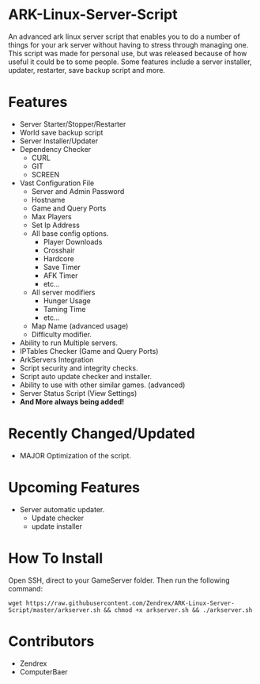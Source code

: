# ARK-Linux-Server-Script
An advanced ark linux server script that enables you to do a number of things for your ark server without having to stress through managing one. This script was made for personal use, but was released because of how useful it could be to some people. Some features include a server installer, updater, restarter, save backup script and more.

# Features
- Server Starter/Stopper/Restarter
- World save backup script
- Server Installer/Updater
- Dependency Checker
  - CURL
  - GIT
  - SCREEN
- Vast Configuration File
  - Server and Admin Password
  - Hostname
  - Game and Query Ports
  - Max Players
  - Set Ip Address
  - All base config options.
    - Player Downloads
    - Crosshair
    - Hardcore
    - Save Timer
    - AFK Timer
    - etc...
  - All server modifiers
    - Hunger Usage
    - Taming Time
    - etc...
  - Map Name (advanced usage)
  - Difficulty modifier.
- Ability to run Multiple servers.
- IPTables Checker (Game and Query Ports)
- ArkServers Integration
- Script security and integrity checks.
- Script auto update checker and installer.
- Ability to use with other similar games. (advanced)
- Server Status Script (View Settings)
- **And More always being added!**


# Recently Changed/Updated
- MAJOR Optimization of the script.

# Upcoming Features
- Server automatic updater.
  - Update checker
  - update installer

# How To Install
Open SSH, direct to your GameServer folder. Then run the following command:
````
wget https://raw.githubusercontent.com/Zendrex/ARK-Linux-Server-Script/master/arkserver.sh && chmod +x arkserver.sh && ./arkserver.sh
````

# Contributors
- Zendrex
- ComputerBaer
